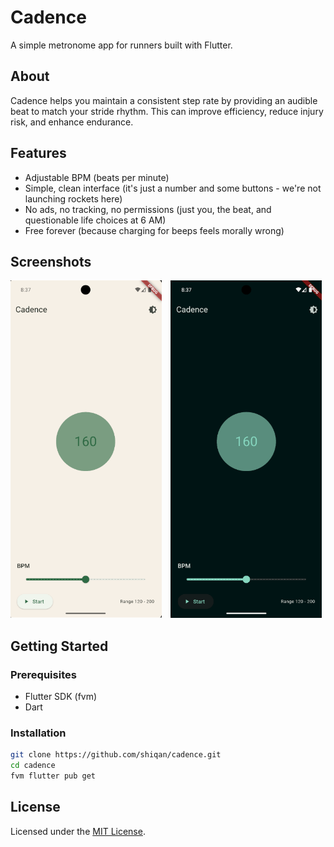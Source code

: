 # Cadence

A simple metronome app for runners built with Flutter.

## About

Cadence helps you maintain a consistent step rate by providing an audible beat to match your stride rhythm. This can improve efficiency, reduce injury risk, and enhance endurance.

## Features

- Adjustable BPM (beats per minute)
- Simple, clean interface  (it's just a number and some buttons - we're not launching rockets here)
- No ads, no tracking, no permissions (just you, the beat, and questionable life choices at 6 AM)
- Free forever (because charging for beeps feels morally wrong)

## Screenshots

<p float="left">
  <img src="screenshots/light.png" alt="Light theme" width="48%" style="margin-right:2%" />
  <img src="screenshots/dark.png" alt="Dark theme" width="48%" />
</p>

## Getting Started

### Prerequisites

- Flutter SDK (fvm)
- Dart

### Installation

```bash
git clone https://github.com/shiqan/cadence.git
cd cadence
fvm flutter pub get
```

## License

Licensed under the [MIT License](LICENSE).